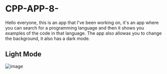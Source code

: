 # CPP-APP-8-

Hello everyone, this is an app that I've been working on, it's an app where you can search for a programming language and then it shows you examples of the code in that language.
The app also allowas you to change the background, it also has a dark mode.

<h2>Light Mode</h2>


![image](https://user-images.githubusercontent.com/117765687/204164035-43479e1c-c972-435f-91cb-08d65f509cd7.png)
